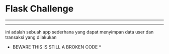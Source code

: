 # Flask Challenge
---
___
ini adalah sebuah app sederhana yang dapat menyimpan data user dan transaksi yang dilakukan

* BEWARE THIS IS STILL A BROKEN CODE *